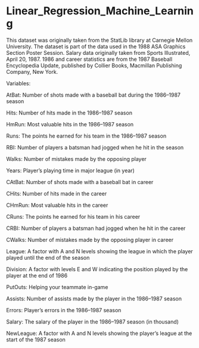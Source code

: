 ﻿# Linear_Regression_Machine_Learning
This dataset was originally taken from the StatLib library at Carnegie Mellon University.
The dataset is part of the data used in the 1988 ASA Graphics Section Poster Session.
Salary data originally taken from Sports Illustrated, April 20, 1987.
1986 and career statistics are from the 1987 Baseball Encyclopedia Update, published by Collier Books, Macmillan Publishing Company, New York.

Variables:

AtBat: Number of shots made with a baseball bat during the 1986–1987 season

Hits: Number of hits made in the 1986–1987 season

HmRun: Most valuable hits in the 1986–1987 season

Runs: The points he earned for his team in the 1986–1987 season

RBI: Number of players a batsman had jogged when he hit in the season

Walks: Number of mistakes made by the opposing player

Years: Player’s playing time in major league (in year)

CAtBat: Number of shots made with a baseball bat in career

CHits: Number of hits made in the career

CHmRun: Most valuable hits in the career

CRuns: The points he earned for his team in his career

CRBI: Number of players a batsman had jogged when he hit in the career

CWalks: Number of mistakes made by the opposing player in career

League: A factor with A and N levels showing the league in which the player played until the end of the season

Division: A factor with levels E and W indicating the position played by the player at the end of 1986

PutOuts: Helping your teammate in-game

Assists: Number of assists made by the player in the 1986–1987 season

Errors: Player’s errors in the 1986–1987 season

Salary: The salary of the player in the 1986–1987 season (in thousand)

NewLeague: A factor with A and N levels showing the player’s league at the start of the 1987 season
